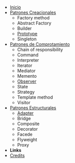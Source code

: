<!-- markdownlint-disable-next-line first-line-heading -->

- [Inicio](/)
- [Patrones Creacionales](/creationalPatterns/creationalPatterns.md)
  - Factory method
  - Abstract Factory
  - Builder
  - [Prototype](/creationalPatterns/prototype.md)
  - Singleton
- [Patrones de Comprotamiento](/behavioralPatterns/behavioralPatterns.md)
  - Chain of responsibility
  - Command
  - Interpreter
  - Iterator
  - Mediator
  - Memento
  - [Observer](/behavioralPatterns/observer.md)
  - State
  - Strategy
  - Template method
  - Visitor
- [Patrones Estructurales](/structuralPatterns/structuralPatterns.md)
  - [Adapter](/structuralPatterns/adapter.md)
  - Bridge
  - Composite
  - Decorator
  - Facede
  - Flyweight
  - Proxy
- **Links**
- [Credits](https://github.com/jeresoftx)
